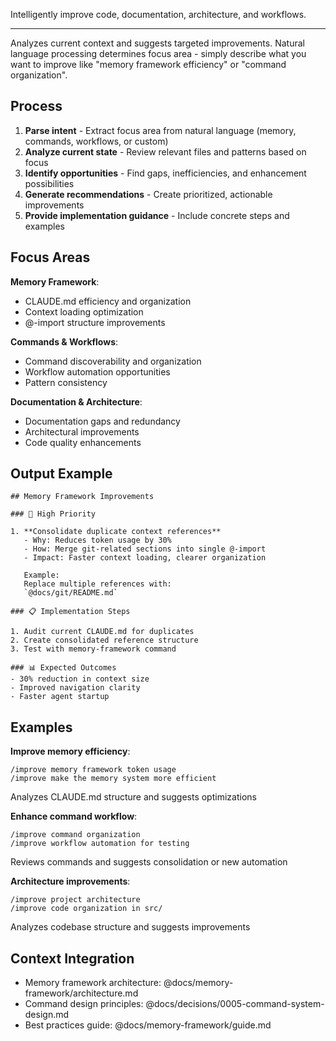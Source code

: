 Intelligently improve code, documentation, architecture, and workflows.

---

Analyzes current context and suggests targeted improvements. Natural language processing determines focus area - simply describe what you want to improve like "memory framework efficiency" or "command organization".

## Process

1. **Parse intent** - Extract focus area from natural language (memory, commands, workflows, or custom)
2. **Analyze current state** - Review relevant files and patterns based on focus
3. **Identify opportunities** - Find gaps, inefficiencies, and enhancement possibilities
4. **Generate recommendations** - Create prioritized, actionable improvements
5. **Provide implementation guidance** - Include concrete steps and examples

## Focus Areas

**Memory Framework**:

- CLAUDE.md efficiency and organization
- Context loading optimization
- @-import structure improvements

**Commands & Workflows**:

- Command discoverability and organization
- Workflow automation opportunities
- Pattern consistency

**Documentation & Architecture**:

- Documentation gaps and redundancy
- Architectural improvements
- Code quality enhancements

## Output Example

```
## Memory Framework Improvements

### 🎯 High Priority

1. **Consolidate duplicate context references**
   - Why: Reduces token usage by 30%
   - How: Merge git-related sections into single @-import
   - Impact: Faster context loading, clearer organization

   Example:
   Replace multiple references with:
   `@docs/git/README.md`

### 📋 Implementation Steps

1. Audit current CLAUDE.md for duplicates
2. Create consolidated reference structure
3. Test with memory-framework command

### 📊 Expected Outcomes
- 30% reduction in context size
- Improved navigation clarity
- Faster agent startup
```

## Examples

**Improve memory efficiency**:

```
/improve memory framework token usage
/improve make the memory system more efficient
```

Analyzes CLAUDE.md structure and suggests optimizations

**Enhance command workflow**:

```
/improve command organization
/improve workflow automation for testing
```

Reviews commands and suggests consolidation or new automation

**Architecture improvements**:

```
/improve project architecture
/improve code organization in src/
```

Analyzes codebase structure and suggests improvements

## Context Integration

- Memory framework architecture: @docs/memory-framework/architecture.md
- Command design principles: @docs/decisions/0005-command-system-design.md
- Best practices guide: @docs/memory-framework/guide.md
